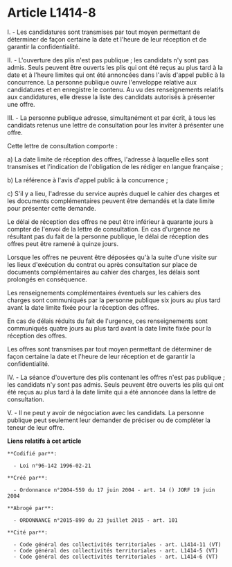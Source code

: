 # Article L1414-8

I. - Les candidatures sont transmises par tout moyen permettant de déterminer de façon certaine la date et l'heure de leur
réception et de garantir la confidentialité.

II. - L'ouverture des plis n'est pas publique ; les candidats n'y sont pas admis. Seuls peuvent être ouverts les plis qui ont
été reçus au plus tard à la date et à l'heure limites qui ont été annoncées dans l'avis d'appel public à la concurrence. La
personne publique ouvre l'enveloppe relative aux candidatures et en enregistre le contenu. Au vu des renseignements relatifs
aux candidatures, elle dresse la liste des candidats autorisés à présenter une offre.

III. - La personne publique adresse, simultanément et par écrit, à tous les candidats retenus une lettre de consultation pour
les inviter à présenter une offre.

Cette lettre de consultation comporte :

a) La date limite de réception des offres, l'adresse à laquelle elles sont transmises et l'indication de l'obligation de les
rédiger en langue française ;

b) La référence à l'avis d'appel public à la concurrence ;

c) S'il y a lieu, l'adresse du service auprès duquel le cahier des charges et les documents complémentaires peuvent être
demandés et la date limite pour présenter cette demande.

Le délai de réception des offres ne peut être inférieur à quarante jours à compter de l'envoi de la lettre de consultation.
En cas d'urgence ne résultant pas du fait de la personne publique, le délai de réception des offres peut être ramené à quinze
jours.

Lorsque les offres ne peuvent être déposées qu'à la suite d'une visite sur les lieux d'exécution du contrat ou après
consultation sur place de documents complémentaires au cahier des charges, les délais sont prolongés en conséquence.

Les renseignements complémentaires éventuels sur les cahiers des charges sont communiqués par la personne publique six jours
au plus tard avant la date limite fixée pour la réception des offres.

En cas de délais réduits du fait de l'urgence, ces renseignements sont communiqués quatre jours au plus tard avant la date
limite fixée pour la réception des offres.

Les offres sont transmises par tout moyen permettant de déterminer de façon certaine la date et l'heure de leur réception et
de garantir la confidentialité.

IV. - La séance d'ouverture des plis contenant les offres n'est pas publique ; les candidats n'y sont pas admis. Seuls
peuvent être ouverts les plis qui ont été reçus au plus tard à la date limite qui a été annoncée dans la lettre de
consultation.

V. - Il ne peut y avoir de négociation avec les candidats. La personne publique peut seulement leur demander de préciser ou
de compléter la teneur de leur offre.

**Liens relatifs à cet article**

	**Codifié par**:

	  - Loi n°96-142 1996-02-21

	**Créé par**:

	  - Ordonnance n°2004-559 du 17 juin 2004 - art. 14 () JORF 19 juin 2004

	**Abrogé par**:

	  - ORDONNANCE n°2015-899 du 23 juillet 2015 - art. 101

	**Cité par**:

	  - Code général des collectivités territoriales - art. L1414-11 (VT)
	  - Code général des collectivités territoriales - art. L1414-5 (VT)
	  - Code général des collectivités territoriales - art. L1414-6 (VT)
